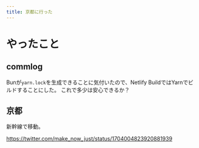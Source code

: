```yaml
---
title: 京都に行った
---
```


# やったこと

## commlog

Bunが`yarn.lock`を生成できることに気付いたので、Netlify BuildではYarnでビルドすることにした。
これで多少は安心できるか？

## 京都

新幹線で移動。

<https://twitter.com/make_now_just/status/1704004823920881939>
